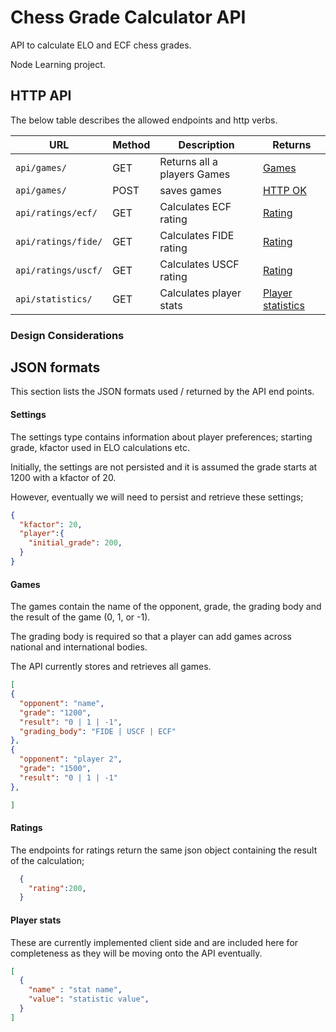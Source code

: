 # Chess Grade Calculator API
API to calculate ELO and ECF chess grades.

Node Learning project.

## HTTP API

The below table describes the allowed endpoints and http verbs.

| URL          | Method     |Description | Returns |
| ------------ | ---------- |---------   |---------|
| ```api/games/```  |GET    | Returns all a players Games| [Games ](#games) |
| ```api/games/```  | POST  | saves games| [HTTP OK](https://en.wikipedia.org/wiki/List_of_HTTP_status_codes#2xx_Success) |
| ```api/ratings/ecf/```  | GET  | Calculates ECF rating | [Rating ](#ratings) |
| ```api/ratings/fide/```  | GET  | Calculates FIDE rating | [Rating ](#ratings) |
| ```api/ratings/uscf/``` | GET  | Calculates USCF rating | [Rating ](#ratings) |
|```api/statistics/```|GET|Calculates player stats | [Player statistics](#player-stats) |

### Design Considerations



## JSON formats
This section lists the JSON formats used / returned by the API end points.

#### Settings
The settings type contains information about player preferences; starting grade, kfactor used in ELO calculations etc.

Initially, the settings are not persisted and it is assumed the grade starts at 1200 with a kfactor of 20.

However, eventually we will need to persist and retrieve these settings;

```json
{
  "kfactor": 20,
  "player":{
    "initial_grade": 200,
  }  
}

```

#### Games
The games contain the name of the opponent, grade, the grading body and the result of the game (0, 1, or -1).

The grading body is required so that a player can add games across national and international bodies.

The API currently stores and retrieves all games.

```json
[
{
  "opponent": "name",
  "grade": "1200",
  "result": "0 | 1 | -1",
  "grading_body": "FIDE | USCF | ECF"
},
{
  "opponent": "player 2",
  "grade": "1500",
  "result": "0 | 1 | -1"
},

]
```

#### Ratings
The endpoints for ratings return the same json object containing the result of the calculation;

```json
  {
    "rating":200,
  }
```

#### Player stats
These are currently implemented client side and are included here for completeness as they will be moving onto the API eventually.

```json
[
  {
    "name" : "stat name",
    "value": "statistic value",
  }
]

```
